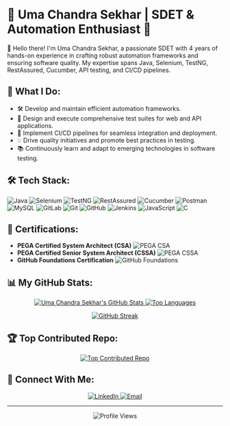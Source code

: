 # 🚀 Uma Chandra Sekhar | SDET & Automation Enthusiast 🚀

👋 Hello there! I'm Uma Chandra Sekhar, a passionate SDET with 4 years of hands-on experience in crafting robust automation frameworks and ensuring software quality. My expertise spans Java, Selenium, TestNG, RestAssured, Cucumber, API testing, and CI/CD pipelines.

## 💼 What I Do:

- 🛠️ Develop and maintain efficient automation frameworks.
- 🧪 Design and execute comprehensive test suites for web and API applications.
- 🔄 Implement CI/CD pipelines for seamless integration and deployment.
- 💡 Drive quality initiatives and promote best practices in testing.
- 📚 Continuously learn and adapt to emerging technologies in software testing.

## 🛠️ Tech Stack:

<p align="left">
  <img src="https://img.shields.io/badge/Java-ED8B00?style=for-the-badge&logo=openjdk&logoColor=white" alt="Java"/>
  <img src="https://img.shields.io/badge/Selenium-43B02A?style=for-the-badge&logo=selenium&logoColor=white" alt="Selenium"/>
  <img src="https://img.shields.io/badge/TestNG-E36159?style=for-the-badge&logo=testng&logoColor=white" alt="TestNG"/>
  <img src="https://img.shields.io/badge/RestAssured-00BCD4?style=for-the-badge&logo=restassured&logoColor=white" alt="RestAssured"/>
  <img src="https://img.shields.io/badge/Cucumber-4CBB17?style=for-the-badge&logo=cucumber&logoColor=white" alt="Cucumber"/>
  <img src="https://img.shields.io/badge/Postman-FF6C37?style=for-the-badge&logo=postman&logoColor=white" alt="Postman"/>
  <img src="https://img.shields.io/badge/MySQL-4479A1?style=for-the-badge&logo=mysql&logoColor=white" alt="MySQL"/>
  <img src="https://img.shields.io/badge/GitLab-181717?style=for-the-badge&logo=gitlab&logoColor=white" alt="GitLab"/>
  <img src="https://img.shields.io/badge/Git-F05033?style=for-the-badge&logo=git&logoColor=white" alt="Git"/>
  <img src="https://img.shields.io/badge/GitHub-121011?style=for-the-badge&logo=github&logoColor=white" alt="GitHub"/>
  <img src="https://img.shields.io/badge/Jenkins-2C5263?style=for-the-badge&logo=jenkins&logoColor=white" alt="Jenkins"/>
  <img src="https://img.shields.io/badge/JavaScript-F7DF1E?style=for-the-badge&logo=javascript&logoColor=black" alt="JavaScript"/>
  <img src="https://img.shields.io/badge/C-00599C?style=for-the-badge&logo=c&logoColor=white" alt="C"/>
</p>

## 🏅 Certifications:

- **PEGA Certified System Architect (CSA)**
  <img src="https://img.shields.io/badge/PEGA_CSA-blue?style=for-the-badge&logo=pega&logoColor=white" alt="PEGA CSA"/>
- **PEGA Certified Senior System Architect (CSSA)**
  <img src="https://img.shields.io/badge/PEGA_CSSA-blue?style=for-the-badge&logo=pega&logoColor=white" alt="PEGA CSSA"/>
- **GitHub Foundations Certification**
  <img src="https://img.shields.io/badge/GitHub_Foundations-black?style=for-the-badge&logo=github&logoColor=white" alt="GitHub Foundations"/>

## 📊 My GitHub Stats:

<p align="center">
  <a href="https://github.com/uma9sangada">
    <img src="https://github-readme-stats.vercel.app/api?username=uma9sangada&show_icons=true&theme=dracula" alt="Uma Chandra Sekhar's GitHub Stats" />
  </a>
  <a href="https://github.com/uma9sangada">
    <img src="https://github-readme-stats.vercel.app/api/top-langs/?username=uma9sangada&layout=compact&theme=dracula" alt="Top Languages" />
  </a>
</p>

<p align="center">
  <a href="https://git.io/streak-stats">
    <img src="https://github-readme-streak-stats.herokuapp.com/?user=uma9sangada&theme=dracula" alt="GitHub Streak" />
  </a>
</p>

## 🏆 Top Contributed Repo:

<p align="center">
  <a href="https://github.com/uma9sangada">
    <img src="https://github-contributor-stats.vercel.app/api?username=uma9sangada&limit=5&theme=dracula&combine_all_yearly_contributions=true" alt="Top Contributed Repo" />
  </a>
</p>

## 🔗 Connect With Me:

<p align="center">
  <a href="https://www.linkedin.com/in/in/umasangada" target="_blank">
    <img src="https://img.shields.io/badge/LinkedIn-%230077B5.svg?style=for-the-badge&logo=linkedin&logoColor=white" alt="LinkedIn"/>
  </a>
  <a href="mailto:uma.sangada@gmail.com" target="_blank">
    <img src="https://img.shields.io/badge/Email-D14836?style=for-the-badge&logo=gmail&logoColor=white" alt="Email"/>
  </a>
</p>

---

<p align="center">
  <img src="https://visitcount.itsvg.in/api?id=uma9sangada&icon=0&color=3" alt="Profile Views" />
</p>
